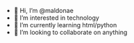 - 👋 Hi, I’m @maldonae
- 👀 I’m interested in technology
- 🌱 I’m currently learning html/python
- 💞️ I’m looking to collaborate on anything
<!---
maldonae/maldonae is a ✨ special ✨ repository because its `README.md` (this file) appears on your GitHub profile.
You can click the Preview link to take a look at your changes.
--->
